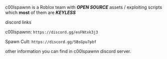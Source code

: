 c00lspawnn is a Roblox team with ***OPEN SOURCE*** assets / exploiting scripts which **most** of them are ***KEYLESS***

discord links

c00lspawnn:
```https://discord.gg/esFNtxk3j3```

Spawn Cult:
```https://discord.gg/5BsGpu7pbf```

other information you can find in c00lspawnn discord server.
